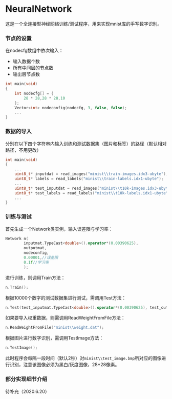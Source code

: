 # NeuralNetwork

这是一个全连接型神经网络训练/测试程序，用来实现mnist库的手写数字识别。


### 节点的设置

在nodecfg数组中依次输入：

+ 输入数据个数
+ 所有中间层的节点数
+ 输出层节点数

```C++
int main(void)
{
    int nodecfg[] = {
        28 * 28,28 * 28,10
    };
    Vector<int> nodeconfig(nodecfg, 3, false, false);
    ...
}
```

### 数据的导入

分别在以下四个字符串内输入训练和测试数据集（图片和标签）的路径（默认相对路径，不用更改）

```C++
int main(void)
{
    ...
    uint8_t* inputdat = read_images("minist\\train-images.idx3-ubyte");
    uint8_t* labels = read_labels("minist\\train-labels.idx1-ubyte");
    ...
    uint8_t* test_inputdat = read_images("minist\\t10k-images.idx3-ubyte");
    uint8_t* test_labels = read_labels("minist\\t10k-labels.idx1-ubyte");
    ...
}
```


### 训练与测试

首先生成一个Network类实例，输入误差限与学习率：
```C++
Network n(
        inputmat.TypeCast<double>().operator*(0.00390625),
        outputmat,
        nodeconfig,
        0.00001,//误差限
        0.1f//学习率
        );
```

进行训练，则调用Train方法：
```C++
n.Train();
```

根据10000个数字的测试数据集进行测试，需调用Test方法：
```C++
n.Test(test_inputmat.TypeCast<double>().operator*(0.00390625), test_outputmat);
```

如果要导入权重数据，则需调用ReadWeightFromFile方法：
```C++
n.ReadWeightFromFile("minist\\weight.dat");
```

根据图片进行数字识别，需调用TestImage方法：
```C++
n.TestImage();
```
此时程序会每隔一段时间（默认2秒）对`minist\\test_image.bmp`所对应的图像进行识别，注意该图像必须为黑白/灰度图像，28*28像素。

### 部分实现细节介绍

待补充（2020.6.20）

